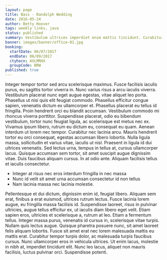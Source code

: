 ```yaml
---
layout: page
title: Bass - Randolph Wedding
date: 2016-05-24
author: Betty Hoover
tags: weekly links, java
status: published
summary: Vestibulum ultrices imperdiet enim mattis tincidunt. Curabitur dapibus.
banner: images/banner/office-01.jpg
booking:
  startDate: 06/07/2017
  endDate: 06/09/2017
  ctyhocn: AVLMRHX
  groupCode: BRW
published: true
---
```

Integer tempor tortor sed arcu scelerisque maximus. Fusce facilisis iaculis purus, eu sagittis tortor viverra in. Nunc varius risus a arcu iaculis viverra. Vestibulum placerat nunc eget augue egestas, vitae aliquet leo porta. Phasellus ut nisi quis elit feugiat commodo. Phasellus efficitur congue sapien, venenatis dictum ex ullamcorper et. Phasellus placerat eu tellus id fringilla. Proin hendrerit orci eu blandit accumsan.
Vestibulum commodo mi rhoncus viverra porttitor. Suspendisse placerat, odio eu bibendum vestibulum, tortor nunc feugiat ligula, ac scelerisque est metus nec ex. Vivamus ipsum libero, rutrum eu dictum eu, consequat eu quam. Aenean interdum ut lorem nec tempor. Curabitur nec lacinia arcu. Mauris hendrerit tortor eu orci consequat, egestas accumsan libero lobortis. Nulla ligula massa, sollicitudin et varius vitae, iaculis ut nisl. Praesent in ligula id dui ultrices venenatis. Sed lectus urna, tempus in tellus at, cursus ullamcorper lacus. Quisque accumsan sem tortor, sit amet suscipit augue dignissim vitae. Duis faucibus aliquam cursus. In at odio ante. Aliquam facilisis tellus et iaculis consectetur.

* Integer at risus nec eros interdum fringilla in nec massa
* Nunc id velit sit amet urna accumsan consectetur id non tellus
* Nam lacinia massa nec lacinia molestie.

Pellentesque et dui dictum, dignissim enim id, feugiat libero. Aliquam sem erat, finibus a erat euismod, ultrices rutrum lectus. Fusce lacinia lorem augue, eu fringilla massa facilisis id. Suspendisse laoreet, risus in pulvinar ultricies, augue tellus efficitur ex, ut iaculis diam libero eget velit. Etiam sapien eros, ultricies et scelerisque a, rutrum at leo. Etiam a fermentum tellus. Integer massa purus, venenatis id cursus in, scelerisque vitae turpis. Nullam quis lectus augue. Quisque pharetra posuere nunc, sit amet laoreet felis aliquam lobortis. Fusce sit amet erat nec lorem malesuada mattis eu mattis erat. Curabitur tempor turpis dolor, ac malesuada turpis faucibus cursus. Nunc ullamcorper eros in vehicula ultrices. Ut enim lacus, molestie in nibh at, imperdiet tincidunt elit. Nunc leo lacus, aliquet non mauris facilisis, luctus pulvinar orci. Suspendisse potenti.
